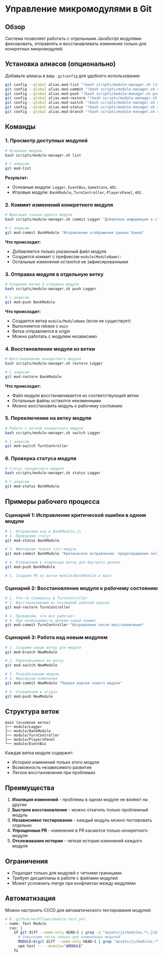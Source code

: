 # Управление микромодулями в Git

## Обзор

Система позволяет работать с отдельными JavaScript модулями: фиксировать, отправлять и восстанавливать изменения только для конкретных микромодулей.

## Установка алиасов (опционально)

Добавьте алиасы в ваш `.gitconfig` для удобного использования:

```bash
git config --global alias.mod-list "!bash scripts/module-manager.sh list"
git config --global alias.mod-commit "!bash scripts/module-manager.sh commit"
git config --global alias.mod-push "!bash scripts/module-manager.sh push"
git config --global alias.mod-restore "!bash scripts/module-manager.sh restore"
git config --global alias.mod-switch "!bash scripts/module-manager.sh switch"
git config --global alias.mod-status "!bash scripts/module-manager.sh status"
git config --global alias.mod-branch "!bash scripts/module-manager.sh create-branch"
```

## Команды

### 1. Просмотр доступных модулей

```bash
# Основные модули
bash scripts/module-manager.sh list

# С алиасом
git mod-list
```

**Результат:**
- Основные модули: `Logger`, `EventBus`, `GameState`, etc.
- Игровые модули: `BankModule`, `TurnController`, `PlayersPanel`, etc.

### 2. Коммит изменений конкретного модуля

```bash
# Фиксация только одного модуля
bash scripts/module-manager.sh commit Logger "Добавлена информация о стеке вызовов"

# С алиасом
git mod-commit BankModule "Исправление отображения данных банка"
```

**Что происходит:**
- Добавляется только указанный файл модуля
- Создается коммит с префиксом `module(ModuleName):`
- Остальные изменения остаются не зафиксированными

### 3. Отправка модуля в отдельную ветку

```bash
# Создание ветки и отправка модуля
bash scripts/module-manager.sh push Logger

# С алиасом
git mod-push BankModule
```

**Что происходит:**
- Создается ветка `module/ModuleName` (если не существует)
- Выполняется rebase с `main`
- Ветка отправляется в origin
- Можно работать с модулем независимо

### 4. Восстановление модуля из ветки

```bash
# Восстановление конкретного модуля
bash scripts/module-manager.sh restore Logger

# С алиасом
git mod-restore BankModule
```

**Что происходит:**
- Файл модуля восстанавливается из соответствующей ветки
- Остальные файлы остаются неизменными
- Можно восстановить модуль к рабочему состоянию

### 5. Переключение на ветку модуля

```bash
# Работа с веткой конкретного модуля
bash scripts/module-manager.sh switch Logger

# С алиасом
git mod-switch TurnController
```

### 6. Проверка статуса модуля

```bash
# Статус конкретного модуля
bash scripts/module-manager.sh status Logger

# С алиасом
git mod-status BankModule
```

## Примеры рабочего процесса

### Сценарий 1: Исправление критической ошибки в одном модуле

```bash
# 1. Исправляем код в BankModule.js
# 2. Проверяем статус
git mod-status BankModule

# 3. Фиксируем только этот модуль
git mod-commit BankModule "Критическое исправление: предотвращение null pointer"

# 4. Отправляем в отдельную ветку для быстрого деплоя
git mod-push BankModule

# 5. Создаем PR из ветки module/BankModule в main
```

### Сценарий 2: Восстановление модуля к рабочему состоянию

```bash
# 1. Что-то сломалось в TurnController
# 2. Восстанавливаем из последней рабочей версии
git mod-restore TurnController

# 3. Проверяем, что все работает
# 4. При необходимости делаем новый коммит
git mod-commit TurnController "Исправление после восстановления"
```

### Сценарий 3: Работа над новым модулем

```bash
# 1. Создаем новую ветку для модуля
git mod-branch NewModule

# 2. Переключаемся на ветку
git mod-switch NewModule

# 3. Разрабатываем модуль
# 4. Фиксируем изменения
git mod-commit NewModule "Первая версия нового модуля"

# 5. Отправляем в origin
git mod-push NewModule
```

## Структура веток

```
main (основная ветка)
├── module/Logger
├── module/BankModule
├── module/TurnController
├── module/PlayersPanel
└── module/EventBus
```

Каждая ветка модуля содержит:
- Историю изменений только этого модуля
- Возможность независимого развития
- Легкое восстановление при проблемах

## Преимущества

1. **Изоляция изменений** - проблемы в одном модуле не влияют на другие
2. **Быстрое восстановление** - можно откатить только проблемный модуль
3. **Независимое тестирование** - каждый модуль можно тестировать отдельно
4. **Упрощенные PR** - изменения в PR касаются только конкретного модуля
5. **Отслеживание истории** - четкая история изменений каждого модуля

## Ограничения

- Подходит только для модулей с четкими границами
- Требует дисциплины в работе с файлами модулей
- Может усложнить merge при конфликтах между модулями

## Автоматизация

Можно настроить CI/CD для автоматического тестирования модулей:

```bash
# В .github/workflows/module-test.yml
- name: Test Module
  run: |
    if git diff --name-only HEAD~1 | grep -q "assets/js/modules.*\.js$"; then
      # Запускаем тесты только для измененных модулей
      MODULE=$(git diff --name-only HEAD~1 | grep "assets/js/modules.*\.js$" | head -1)
      npm test -- --module="$MODULE"
    fi
```
